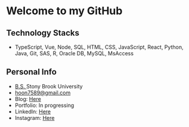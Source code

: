 # Welcome to my GitHub

## Technology Stacks
- TypeScript, Vue, Node, SQL, HTML, CSS, JavaScript, React, Python, Java, Git, SAS, R, Oracle DB, MySQL, MsAccess

## Personal Info
- <a href="https://www.stonybrook.edu/">B.S. </a>Stony Brook University<br/>
- hoon7589@gmail.com <br>
- Blog: <a href="https://jfloww.github.io/">Here</a> <br>
- Portfolio: In progressing<br>
- LinkedIn: <a href="https://www.linkedin.com/in/jfloww/">Here</a> <br>
- Instagram: <a href="https://www.instagram.com/jaehoon_jung98/">Here</a><br>


<!-- [![GitHub Streak](https://streak-stats.demolab.com/?user=jfloww&theme=algolia)](https://git.io/streak-stats) -->
<!--[![Top Langs](https://github-readme-stats.vercel.app/api/top-langs/?username=jfloww&&theme=algolia)](https://github.com/anuraghazra/github-readme-stats) -->
